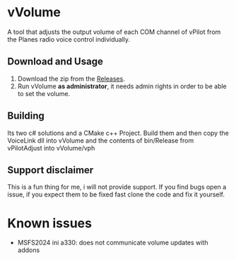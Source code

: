 # vVolume
A tool that adjusts the output volume of each COM channel of vPilot from the Planes radio voice control individually.

## Download and Usage
1. Download the zip from the [Releases](https://github.com/liz3/vVolume/releases/).
2. Run vVolume **as administrator**, it needs admin rights in order to be able to set the volume.

## Building
Its two c# solutions and a CMake c++ Project. Build them and then copy the VoiceLink dll into vVolume and the contents of bin/Release from vPilotAdjust into vVolume/vph

## Support disclaimer
This is a fun thing for me, i will not provide support. If you find bugs open a issue, if you expect them to be fixed fast clone the code and fix it yourself.

# Known issues
* MSFS2024 ini a330: does not communicate volume updates with addons